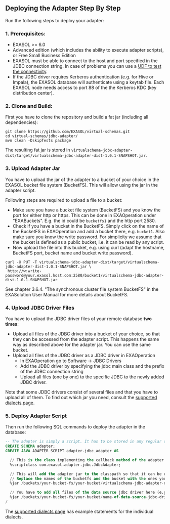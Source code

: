 ## Deploying the Adapter Step By Step

Run the following steps to deploy your adapter:

### 1. Prerequisites:
* EXASOL >= 6.0
* Advanced edition (which includes the ability to execute adapter scripts), or Free Small Business Edition
* EXASOL must be able to connect to the host and port specified in the JDBC connection string. In case of problems you can use a [UDF to test the connectivity](https://www.exasol.com/support/browse/SOL-307).
* If the JDBC driver requires Kerberos authentication (e.g. for Hive or Impala), the EXASOL database will authenticate using a keytab file. Each EXASOL node needs access to port 88 of the the Kerberos KDC (key distribution center).

### 2. Clone and Build:

First you have to clone the repository and build a fat jar (including all dependencies):
```
git clone https://github.com/EXASOL/virtual-schemas.git
cd virtual-schemas/jdbc-adapter/
mvn clean -DskipTests package
```

The resulting fat jar is stored in ```virtualschema-jdbc-adapter-dist/target/virtualschema-jdbc-adapter-dist-1.0.1-SNAPSHOT.jar```.

### 3. Upload Adapter Jar

You have to upload the jar of the adapter to a bucket of your choice in the EXASOL bucket file system (BucketFS). This will allow using the jar in the adapter script.

Following steps are required to upload a file to a bucket:
* Make sure you have a bucket file system (BucketFS) and you know the port for either http or https. This can be done in EXAOperation under "EXABuckets". E.g. the id could be ```bucketfs1``` and the http port 2580.
* Check if you have a bucket in the BucketFS. Simply click on the name of the BucketFS in EXAOperation and add a bucket there, e.g. ```bucket1```. Also make sure you know the write password. For simplicity we assume that the bucket is defined as a public bucket, i.e. it can be read by any script.
* Now upload the file into this bucket, e.g. using curl (adapt the hostname, BucketFS port, bucket name and bucket write password).
```
curl -X PUT -T virtualschema-jdbc-adapter-dist/target/virtualschema-jdbc-adapter-dist-1.0.1-SNAPSHOT.jar \
 http://w:write-password@your.exasol.host.com:2580/bucket1/virtualschema-jdbc-adapter-dist-1.0.1-SNAPSHOT.jar
```

See chapter 3.6.4. "The synchronous cluster file system BucketFS" in the EXASolution User Manual for more details about BucketFS.

### 4. Upload JDBC Driver Files

You have to upload the JDBC driver files of your remote database **two times**:
* Upload all files of the JDBC driver into a bucket of your choice, so that they can be accessed from the adapter script. This happens the same way as described above for the adapter jar. You can use the same bucket.
* Upload all files of the JDBC driver as a JDBC driver in EXAOperation
  - In EXAOperation go to Software -> JDBC Drivers
  - Add the JDBC driver by specifying the jdbc main class and the prefix of the JDBC connection string
  - Upload all files (one by one) to the specific JDBC to the newly added JDBC driver.

Note that some JDBC drivers consist of several files and that you have to upload all of them. To find out which jar you need, consult the [supported dialects page](supported-dialects.md).

### 5. Deploy Adapter Script
Then run the following SQL commands to deploy the adapter in the database:
```sql
-- The adapter is simply a script. It has to be stored in any regular schema.
CREATE SCHEMA adapter;
CREATE JAVA ADAPTER SCRIPT adapter.jdbc_adapter AS

  // This is the class implementing the callback method of the adapter script
  %scriptclass com.exasol.adapter.jdbc.JdbcAdapter;

  // This will add the adapter jar to the classpath so that it can be used inside the adapter script
  // Replace the names of the bucketfs and the bucket with the ones you used.
  %jar /buckets/your-bucket-fs/your-bucket/virtualschema-jdbc-adapter-dist-1.0.1-SNAPSHOT.jar;

  // You have to add all files of the data source jdbc driver here (e.g. Hive JDBC driver files)
  %jar /buckets/your-bucket-fs/your-bucket/name-of-data-source-jdbc-driver.jar;
/
```

The [supported dialects page](supported-dialects.md) has example statements for the individual dialects.
